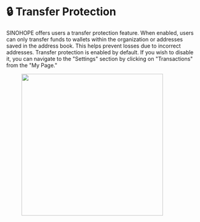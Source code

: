 # 🔒 Transfer Protection

SINOHOPE offers users a transfer protection feature. When enabled, users can only transfer funds to wallets within the organization or addresses saved in the address book. This helps prevent losses due to incorrect addresses. Transfer protection is enabled by default. If you wish to disable it, you can navigate to the "Settings" section by clicking on "Transactions" from the "My Page."

<figure><img src="../.gitbook/assets/image (21).png" alt="" width="372"><figcaption></figcaption></figure>

<figure><img src="https://newhuotech.larksuite.com/space/api/box/stream/download/asynccode/?code=YjI4OGVjZWFjNjNhNzlmMGY5MDhhMDBmM2MxZWUwYTNfd0puS1JEMmhRUkk5QmhKNW9qM1ZYakxJZXQ2bnU4V2xfVG9rZW46TTNwcGJuM29ibzE2N1h4bFhmUnVmSHBYc09xXzE2ODM3MDMyODU6MTY4MzcwNjg4NV9WNA" alt=""><figcaption></figcaption></figure>
